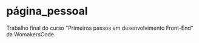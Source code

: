 # página_pessoal

Trabalho final do curso "Primeiros passos em desenvolvimento Front-End" da WomakersCode. 
